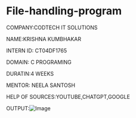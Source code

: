 # File-handling-program

COMPANY:CODTECH IT SOLUTIONS

NAME:KRISHNA KUMBHAKAR

INTERN ID: CT04DF1765

DOMAIN: C PROGRAMING

DURATIN:4 WEEKS

MENTOR: NEELA SANTOSH

HELP OF SOURCES:YOUTUBE,CHATGPT,GOOGLE

OUTPUT:![Image](https://github.com/user-attachments/assets/fd171622-da59-44cb-a4cc-d1ed9585b36a)


